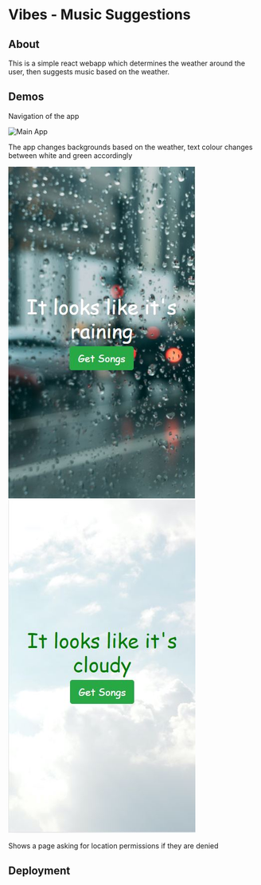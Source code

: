 # Vibes - Music Suggestions

## About
This is a simple react webapp which determines the weather around the user, then suggests music based on the weather. 

## Demos
Navigation of the app

![Main App](demo/MainDemo.gif)

The app changes backgrounds based on the weather, text colour changes between white and green accordingly

![Rainy Demo](demo/demo-rain.JPG) ![Rainy Demo](demo/demo-cloudy.JPG) 

Shows a page asking for location permissions if they are denied




## Deployment

